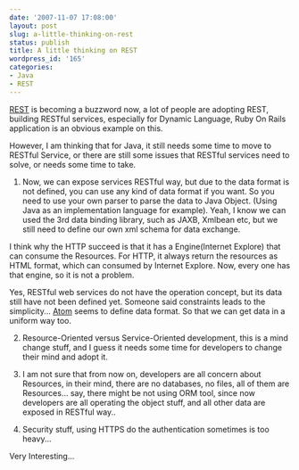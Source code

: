 ```yaml
---
date: '2007-11-07 17:08:00'
layout: post
slug: a-little-thinking-on-rest
status: publish
title: A little thinking on REST
wordpress_id: '165'
categories:
- Java
- REST
---
```


[REST](http://www.ics.uci.edu/~fielding/pubs/dissertation/rest_arch_style.htm) is becoming a buzzword now, a lot of people are adopting REST, building RESTful services, especially for Dynamic Language, Ruby On Rails application is an obvious example on this.  
  
However, I am thinking that for Java, it still needs some time to move to RESTful Service, or there are still some issues that RESTful services need to solve, or needs some time to take.  
  
1. Now, we can expose services RESTful way, but due to the data format is not defined, you can use any kind of data format if you want. So you need to use your own parser to parse the data to Java Object. (Using Java as an implementation language for example). Yeah, I know we can used the 3rd data binding library, such as JAXB, Xmlbean etc, but we still need to define our own xml schema for data exchange.  
  
I think why the HTTP succeed is that it has a Engine(Internet Explore) that can consume the Resources. For HTTP, it always return the resources as HTML format, which can consumed by Internet Explore. Now, every one has that engine, so it is not a problem.  
  
Yes, RESTful web services do not have the operation concept, but its data still have not been defined yet. Someone said constraints leads to the simplicity... [Atom](http://atompub.org/) seems to define data format. So that we can get data in a uniform way too.  
  
2. Resource-Oriented versus Service-Oriented development, this is a mind change stuff, and I guess it needs some time for developers to change their mind and adopt it.  
  
3. I am not sure that from now on, developers are all concern about Resources, in their mind, there are no databases, no files, all of them are Resources... say, there might be not using ORM tool, since now developers are all operating the object stuff, and all other data are exposed in RESTful way..  
  
4. Security stuff, using HTTPS do the authentication sometimes is too heavy...  
  
Very Interesting...
